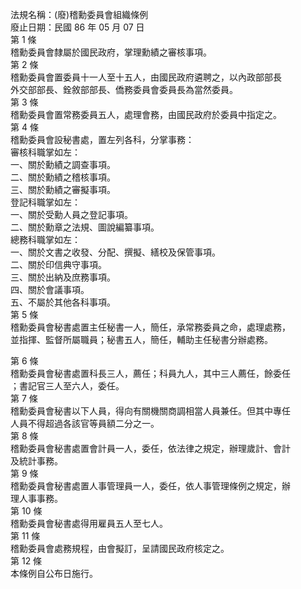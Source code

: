 法規名稱：(廢)稽勳委員會組織條例  
廢止日期：民國 86 年 05 月 07 日  
第 1 條  
稽勳委員會隸屬於國民政府，掌理勳績之審核事項。  
第 2 條  
稽勳委員會置委員十一人至十五人，由國民政府遴聘之，以內政部部長  
外交部部長、銓敘部部長、僑務委員會委員長為當然委員。  
第 3 條  
稽勳委員會置常務委員五人，處理會務，由國民政府於委員中指定之。  
第 4 條  
稽勳委員會設秘書處，置左列各科，分掌事務：  
審核科職掌如左：  
一、關於勳績之調查事項。  
二、關於勳績之稽核事項。  
三、關於勳績之審擬事項。  
登記科職掌如左：  
一、關於受勳人員之登記事項。  
二、關於勳章之法規、圖說編纂事項。  
總務科職掌如左：  
一、關於文書之收發、分配、撰擬、繕校及保管事項。  
二、關於印信典守事項。  
三、關於出納及庶務事項。  
四、關於會議事項。  
五、不屬於其他各科事項。  
第 5 條  
稽勳委員會秘書處置主任秘書一人，簡任，承常務委員之命，處理處務，  
並指揮、監督所屬職員；秘書五人，簡任，輔助主任秘書分辦處務。  


第 6 條  
稽勳委員會秘書處置科長三人，薦任；科員九人，其中三人薦任，餘委任  
；書記官三人至六人，委任。  
第 7 條  
稽勳委員會秘書以下人員，得向有關機關商調相當人員兼任。但其中專任  
人員不得超過各該官等員額二分之一。  
第 8 條  
稽勳委員會秘書處置會計員一人，委任，依法律之規定，辦理歲計、會計  
及統計事務。  
第 9 條  
稽勳委員會秘書處置人事管理員一人，委任，依人事管理條例之規定，辦  
理人事事務。  
第 10 條  
稽勳委員會秘書處得用雇員五人至七人。  
第 11 條  
稽勳委員會處務規程，由會擬訂，呈請國民政府核定之。  
第 12 條  
本條例自公布日施行。  


